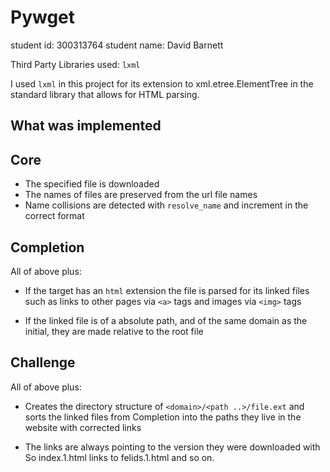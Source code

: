 # Pywget

student id: 300313764
student name: David Barnett

Third Party Libraries used: `lxml`

I used `lxml` in this project for its extension
to xml.etree.ElementTree in the standard library that allows for HTML parsing.

## What was implemented

Core
----

* The specified file is downloaded
* The names of files are preserved from the url file names
* Name collisions are detected with `resolve_name` and increment in the
  correct format

Completion
----------

All of above plus:

* If the target has an `html` extension the file is parsed for its linked
  files such as links to other pages via `<a>` tags and images via `<img>`
  tags

* If the linked file is of a absolute path, and of the same domain as the
  initial, they are made relative to the root file



Challenge
---------

All of above plus:

* Creates the directory structure of `<domain>/<path ..>/file.ext`
  and sorts the linked files from Completion into the paths they live
  in the website with corrected links

* The links are always pointing to the version they were downloaded with
  So index.1.html links to felids.1.html and so on.
